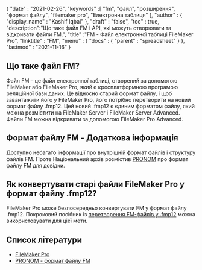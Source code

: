 {
  "date" : "2021-02-26",
  "keywords" :[ "fm", "файл", "розширення", "формат файлу", "filemaker pro", "Електронна таблиця" ],
  "author" : {
    "display_name" : "Kashif Iqbal"
},
  "draft" : "false",
  "toc" : true,
  "description":"Що таке файл FM і API, які можуть створювати та відкривати файли FM.",
  "title" :"FM - Файл електронної таблиці FileMaker Pro",
  "linktitle" : "FM",
  "menu" : {
    "docs" : {
      "parent" : "spreadsheet"
}
},
  "lastmod" : "2021-11-16"
}

## Що таке файл FM?

Файл FM – це файл електронної таблиці, створений за допомогою FileMaker або FileMaker Pro, який є кросплатформною програмою реляційної бази даних. Це відносно старий формат файлу, і щоб завантажити його у FileMaker Pro, його потрібно перетворити на новий формат файлу .fmp12. Цей новий .fmp12 є єдиним форматом файлу, який можна розмістити на FileMaker Server і FileMaker Server Advanced. Файли FM можна відкривати за допомогою FileMaker Pro Advanced.

## Формат файлу FM - Додаткова інформація

Доступно небагато інформації про внутрішній формат файлів і структуру файлів FM. Проте Національний архів розмістив [PRONOM](https://www.nationalarchives.gov.uk/PRONOM/fmt/1059) про формат файлу FM для довідки.

## Як конвертувати старі файли FileMaker Pro у формат файлу .fmp12?

FileMaker Pro може безпосередньо конвертувати FM у формат файлу .fmp12. Покроковий посібник із [перетворення FM-файлів у .fmp12](https://support.claris.com/s/article/Converting-older-FileMaker-Pro-files-to-the-fmp12-file-format-1503693002275?language=en_US) можна використовувати для цієї мети.

## Список літератури

* [FileMaker Pro](https://www.claris.com/filemaker/)
* [PRONOM - формат файлу FM](https://www.nationalarchives.gov.uk/PRONOM/fmt/1059)
